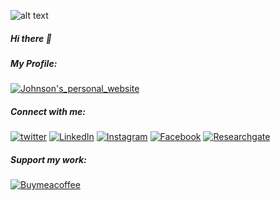 ![alt text](https://photos.google.com/u/0/photo/AF1QipO7CVeaIItlLphFDDl-BkOQknckb_cosRfvrrZc)


##### Hi there 👋

##### My Profile:

[![Johnson's_personal_website][Johnson's_personal_website-shield]][Johnson's_personal_website-url]

##### Connect with me:

[![twitter][twitter-shield]][twitter-url]
[![LinkedIn][linkedin-shield]][linkedin-url]
[![Instagram][Instagram-shield]][instagram-url]
[![Facebook][Facebook-shield]][Facebook-url]
[![Researchgate][Researchgate-shield]][Researchgate-url]

##### Support my work:

[![Buymeacoffee][Buymeacoffee-shield]][Buymeacoffee-url]

<!-- codes for the above websites -->
[Johnson's_personal_website-shield]: https://img.shields.io/badge/-Johnson's_personal_website-black.svg?style=for-the-badge&logo=Johnson's_personal_website&colorY=332
[Johnson's_personal_website-url]: https://sites.google.com/d/1u3SquNC-6JyszTk5-lWEY_yLRVMEsTRZ/p/1YgYu2uYZ0qBcowmFR70c1wTYBlRiKzLV/edit
[twitter-shield]: https://img.shields.io/badge/-twitter-black.svg?style=for-the-badge&logo=twitter&colorY=332
[twitter-url]: https://twitter.com/Johnson_Samuel_
[linkedin-shield]: https://img.shields.io/badge/-LinkedIn-black.svg?style=for-the-badge&logo=linkedin&colorY=332
[linkedin-url]: https://www.linkedin.com/in/johnson-samuel-1a5753167
[Instagram-shield]: https://img.shields.io/badge/-Instagram-black.svg?style=for-the-badge&logo=Instagram&colorY=332
[Instagram-url]: https://www.instagram.com/_johnson_samuel_
[Facebook-shield]: https://img.shields.io/badge/-Facebook-black.svg?style=for-the-badge&logo=Facebook&colorY=332
[Facebook-url]: https://www.facebook.com/JohnsonSamuelOfficial
[Researchgate-shield]: https://img.shields.io/badge/-Researchgate-black.svg?style=for-the-badge&logo=Researchgate&colorY=332
[Researchgate-url]: https://www.researchgate.net/profile/Johnson_Samuel2
[Buymeacoffee-shield]: https://img.shields.io/badge/-Buymeacoffee-black.svg?style=for-the-badge&logo=Buymeacoffee&colorY=332
[Buymeacoffee-url]: https://www.buymeacoffee.com/johnson.samuel



